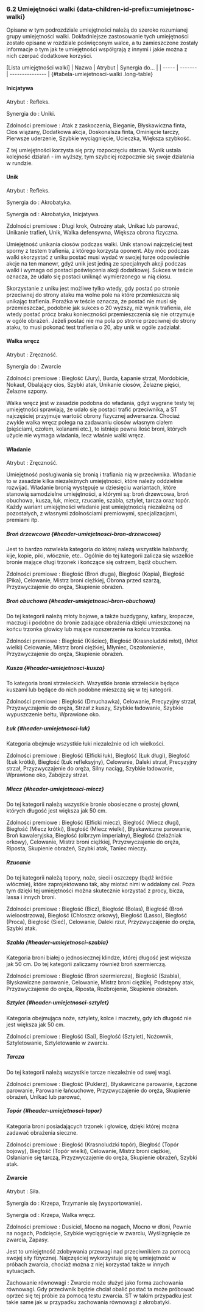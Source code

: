 ### 6.2 Umiejętności walki {data-children-id-prefix=umiejetnosc-walki}

Opisane w tym podrozdziale umiejętności należą do szeroko rozumianej grupy umiejętności walki. Dokładniejsze zastosowanie tych umiejętności zostało opisane w rozdziale poświęconym walce, a tu zamieszczone zostały informacje o tym jak te umiejętności współgrają z innymi i jakie można z nich czerpać dodatkowe korzyści.
 
[Lista umiejętności walki]
| Nazwa | Atrybut | Synergia do... |
| ----- | ------- | --------------- |
{#tabela-umiejetnosci-walki .long-table}

#### Inicjatywa

Atrybut
: Refleks.

Synergia do
: Uniki.

Zdolności premiowe
: Atak z zaskoczenia, Bieganie, Błyskawiczna finta, Cios wiązany, Dodatkowa akcja, Doskonalsza finta, Ominięcie tarczy, Pierwsze uderzenie, Szybkie wyciągnięcie, Ucieczka, Większa szybkość. 

Z tej umiejętności korzysta się przy rozpoczęciu starcia. Wynik ustala kolejność działań - im wyższy, tym szybciej rozpocznie się swoje działania w rundzie. 

#### Unik

Atrybut
: Refleks.

Synergia do
: Akrobatyka.

Synergia od
: Akrobatyka, Inicjatywa.

Zdolności premiowe
: Długi krok, Ostrożny atak, Unikać lub parować, Unikanie trafień, Unik, Walka defensywna, Większa obrona fizyczna. 

Umiejętność unikania ciosów podczas walki. Unik stanowi najczęściej test sporny z testem trafienia, z którego korzysta oponent. Aby móc podczas walki skorzystać z uniku postać musi wydać w swojej turze odpowiednie akcje na ten manewr, gdyż unik jest jedną ze specjalnych akcji podczas walki i wymaga od postaci poświęcenia akcji dodatkowej. Sukces w teście oznacza, że udało się postaci uniknąć wymierzonego w nią ciosu. 

Skorzystanie z uniku jest możliwe tylko wtedy, gdy postać po stronie przeciwnej do strony ataku ma wolne pole na które przemieszcza się unikając trafienia. Porażka w teście oznacza, że postać nie musi się przemieszczać, podobnie jak sukces o 20 wyższy, niż wynik trafienia, ale wtedy postać prócz braku konieczności przemieszczenia się nie otrzymuje w ogóle obrażeń. Jeżeli postać nie ma pola po stronie przeciwnej do strony ataku, to musi pokonać test trafienia o 20, aby unik w ogóle zadziałał. 

#### Walka wręcz

Atrybut
: Zręczność.

Synergia do
: Zwarcie

Zdolności premiowe
: Biegłość (Jury), Burda, Łapanie strzał, Mordobicie, Nokaut, Obalający cios, Szybki atak, Unikanie ciosów, Żelazne pięści, Żelazne szpony.

Walka wręcz jest w zasadzie podobna do władania, gdyż wygrane testy tej umiejętności sprawiają, że udało się postaci trafić przeciwnika, a ST najczęściej przyjmuje wartość obrony fizycznej adwersarza. Chociaż zwykle walka wręcz polega na zadawaniu ciosów własnym ciałem (pięściami, czołem, kolanami etc.), to istnieje pewna ilość broni, których użycie nie wymaga władania, lecz właśnie walki wręcz.

#### Władanie

Atrybut
: Zręczność.

Umiejętność posługiwania się bronią i trafiania nią w przeciwnika. Władanie to w zasadzie kilka niezależnych umiejętności, które należy oddzielnie rozwijać. Władanie bronią występuje w dziesięciu wariantach, które stanowią samodzielne umiejętności, a którymi są: broń drzewcowa, broń obuchowa, kusza, łuk, miecz, rzucanie, szabla, sztylet, tarcza oraz topór. Każdy wariant umiejętności władanie jest umiejętnością niezależną od pozostałych, z własnymi zdolnościami premiowymi, specjalizacjami, premiami itp.

##### Broń drzewcowa {#header-umiejetnosci-bron-drzewcowa}

Jest to bardzo rozwlekła kategoria do której należą wszystkie halabardy, kije, kopie, piki, włócznie, etc.. Ogólnie do tej kategorii zalicza się wszelkie bronie mające długi trzonek i kończące się ostrzem, bądź obuchem.

Zdolności premiowe
: Biegłość  (Broń długa), Biegłość  (Kopia), Biegłość  (Pika), Celowanie, Mistrz broni ciężkiej, Obrona przed szarżą, Przyzwyczajenie do oręża, Skupienie obrażeń.

##### Broń obuchowa {#header-umiejetnosci-bron-obuchowa}

Do tej kategorii należą młoty bojowe, a także buzdygany, kafary, kropacze, maczugi i podobne do bronie zadające obrażenia dzięki umieszczonej na końcu trzonka głowicy lub mające rozszerzenie na końcu trzonka. 

Zdolności premiowe
: Biegłość (Kiściec), Biegłość (Krasnoludzki młot), (Młot wielki) Celowanie, Mistrz broni ciężkiej, Młyniec, Oszołomienie, Przyzwyczajenie do oręża, Skupienie obrażeń.

##### Kusza {#header-umiejetnosci-kusza}

To kategoria broni strzeleckich. Wszystkie bronie strzeleckie będące kuszami lub będące do nich podobne mieszczą się w tej kategorii.

Zdolności premiowe
: Biegłość (Dmuchawka), Celowanie, Precyzyjny strzał, Przyzwyczajenie do oręża, Strzał z kuszy, Szybkie ładowanie, Szybkie wypuszczenie bełtu, Wprawione oko.

##### Łuk {#header-umiejetnosci-luk}

Kategoria obejmuje wszystkie łuki niezależnie od ich wielkości.

Zdolności premiowe
: Biegłość (Elficki łuk), Biegłość (Łuk długi), Biegłość (Łuk krótki), Biegłość (Łuk refleksyjny), Celowanie, Daleki strzał, Precyzyjny strzał, Przyzwyczajenie do oręża, Silny naciąg, Szybkie ładowanie, Wprawione oko, Zabójczy strzał.

##### Miecz {#header-umiejetnosci-miecz}

Do tej kategorii należą wszystkie bronie obosieczne o prostej głowni, których długość jest większa jak 50 cm.

Zdolności premiowe
: Biegłość (Elficki miecz), Biegłość (Miecz długi), Biegłość (Miecz krótki), Biegłość (Miecz wielki), Błyskawiczne parowanie, Broń kawaleryjska, Biegłość (olbrzym imperialny), Biegłość (żelaźniak orkowy), Celowanie, Mistrz broni ciężkiej, Przyzwyczajenie do oręża, Riposta, Skupienie obrażeń, Szybki atak, Taniec mieczy.

##### Rzucanie

Do tej kategorii należą topory, noże, sieci i oszczepy (bądź krótkie włócznie), które zaprojektowano tak, aby miotać nimi w oddalony cel. Poza tym dzięki tej umiejętności można skutecznie korzystać z procy, bicza, lassa i innych broni.

Zdolności premiowe
: Biegłość (Bicz), Biegłość (Bolas), Biegłość (Broń wieloostrzowa), Biegłość (Chłoszcz orkowy), Biegłość (Lasso), Biegłość (Proca), Biegłość (Sieć), Celowanie, Daleki rzut, Przyzwyczajenie do oręża, Szybki atak. 

##### Szabla {#header-umiejetnosci-szabla}

Kategoria broni białej o jednosiecznej klindze, której długość jest większa jak 50 cm. Do tej kategorii zaliczamy również broń szermierczą. 

Zdolności premiowe
: Biegłość (Broń szermiercza), Biegłość (Szabla), Błyskawiczne parowanie, Celowanie, Mistrz broni ciężkiej, Podstępny atak, Przyzwyczajenie do oręża, Riposta, Rozbrojenie, Skupienie obrażeń.

##### Sztylet {#header-umiejetnosci-sztylet}

Kategoria obejmująca noże, sztylety, kolce i maczety, gdy ich długość nie jest większa jak 50 cm.

Zdolności premiowe
: Biegłość (Sai), Biegłość (Sztylet), Nożownik, Sztyletowanie, Sztyletowanie w zwarciu.

##### Tarcza

Do tej kategorii należą wszystkie tarcze niezależnie od swej wagi.

Zdolności premiowe
: Biegłość (Puklerz), Błyskawiczne parowanie, Łączone parowanie, Parowanie łańcuchowe, Przyzwyczajenie do oręża, Skupienie obrażeń, Unikać lub parować, 

##### Topór {#header-umiejetnosci-topor}

Kategoria broni posiadających trzonek i głowicę, dzięki której można zadawać obrażenia sieczne.

Zdolności premiowe
: Biegłość (Krasnoludzki topór), Biegłość (Topór bojowy), Biegłość (Topór wielki), Celowanie, Mistrz broni ciężkiej, Osłanianie się tarczą, Przyzwyczajenie do oręża, Skupienie obrażeń, Szybki atak.

#### Zwarcie

Atrybut
: Siła.

Synergia do
: Krzepa, Trzymanie się (wysportowanie).

Synergia od
: Krzepa, Walka wręcz. 

Zdolności premiowe
: Dusiciel, Mocno na nogach, Mocno w dłoni, Pewnie na nogach, Podcięcie, Szybkie wyciągnięcie w zwarciu, Wyślizgnięcie ze zwarcia, Zapasy.

Jest to umiejętność zdobywania przewagi nad przeciwnikiem za pomocą swojej siły fizycznej. Najczęściej wykorzystuje się tę umiejętność w próbach zwarcia, chociaż można z niej korzystać także w innych sytuacjach.

Zachowanie równowagi
: Zwarcie może służyć jako forma zachowania równowagi. Gdy przeciwnik będzie chciał obalić postać ta może próbować oprzeć się tej próbie za pomocą testu zwarcia. ST w takim przypadku jest takie same jak w przypadku zachowania równowagi z akrobatyki.

